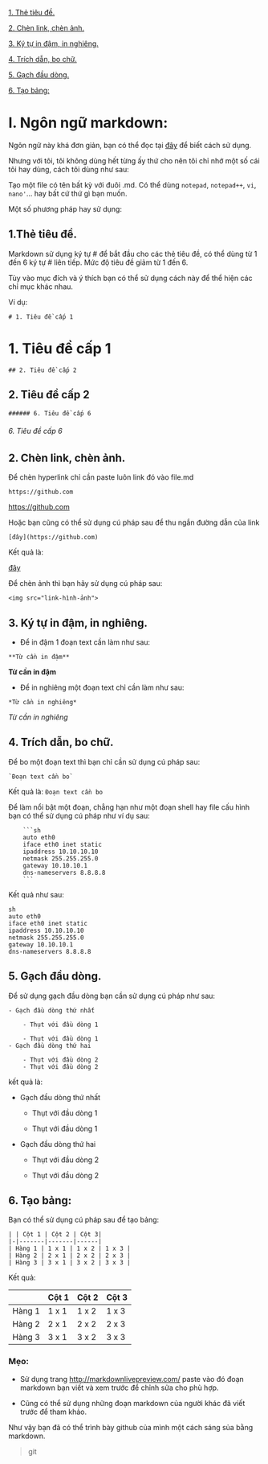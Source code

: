 [1. Thẻ tiêu đề.](#1)

[2. Chèn link, chèn ảnh.](#2)

[3. Ký tự in đậm, in nghiêng.](#3)

[4. Trích dẫn, bo chữ.](#4)

[5. Gạch đầu dòng.](#5)

[6. Tạo bảng:](#6)

# I. Ngôn ngữ markdown:
Ngôn ngữ này khá đơn giản, bạn có thể đọc tại [đây](https://daringfireball.net/projects/markdown/syntax) để biết cách sử dụng.

Nhưng với tôi, tôi không dùng hết từng ấy thứ cho nên tôi chỉ nhớ một số cái tôi hay dùng, cách tôi dùng như sau:

Tạo một file có tên bất kỳ với đuôi .md. Có thể dùng `notepad`, `notepad++`, `vi`, `nano'`... hay bất cứ thứ gì bạn muốn.

Một số phương pháp hay sử dụng:
## 1.Thẻ tiêu đề.  <a name="1"></a>
Markdown sử dụng ký tự # để bắt đầu cho các thẻ tiêu đề, có thể dùng từ 1 đến 6 ký tự # liên tiếp. Mức độ tiêu đề giảm từ 1 đến 6.

Tùy vào mục đích và ý thích bạn có thể sử dụng cách này để thể hiện các chỉ mục khác nhau.

Ví dụ:

```
# 1. Tiêu đề cấp 1
```
# 1. Tiêu đề cấp 1
```
## 2. Tiêu đề cấp 2
```
## 2. Tiêu đề cấp 2
```
###### 6. Tiêu đề cấp 6
```
###### 6. Tiêu đề cấp 6 
## 2. Chèn link, chèn ảnh. <a name="2"></a>
Để chèn hyperlink chỉ cần paste luôn link đó vào file.md

```
https://github.com
```

https://github.com

Hoặc bạn cũng có thể sử dụng cú pháp sau để thu ngắn đường dẫn của link

```
[đây](https://github.com)
```

Kết quả là:

[đây](https://github.com)

Để chèn ảnh thì bạn hãy sử dụng cú pháp sau:

```
<img src="link-hình-ảnh">
```

## 3. Ký tự in đậm, in nghiêng. <a name="3"></a>
- Để in đậm 1 đoạn text cần làm như sau:

```
**Từ cần in đậm**
```
**Từ cần in đậm**

- Để in nghiêng một đoạn text chỉ cần làm như sau:

```
*Từ cần in nghiêng*
```

*Từ cần in nghiêng*

## 4. Trích dẫn, bo chữ. <a name="4"></a>
Để bo một đoạn text thì bạn chỉ cần sử dụng cú pháp sau:

```
`Đoạn text cần bo`
```
Kết quả là: `Đoạn text cần bo`

Để làm nổi bật một đoạn, chẳng hạn như một đoạn shell hay file cấu hình bạn có thể sử dụng cú pháp như ví dụ sau:

```
    ```sh
    auto eth0
    iface eth0 inet static
    ipaddress 10.10.10.10
    netmask 255.255.255.0
    gateway 10.10.10.1
    dns-nameservers 8.8.8.8
    ```
```
Kết quả như sau:
 ```
 sh
auto eth0
iface eth0 inet static
ipaddress 10.10.10.10
netmask 255.255.255.0
gateway 10.10.10.1
dns-nameservers 8.8.8.8
```
## 5. Gạch đầu dòng.  <a name="5"></a>
Để sử dụng gạch đầu dòng bạn cần sử dụng cú pháp như sau:
```
- Gạch đầu dòng thứ nhất

    - Thụt với đầu dòng 1

    - Thụt với đầu dòng 1
- Gạch đầu dòng thứ hai

    - Thụt với đầu dòng 2
    - Thụt với đầu dòng 2
```
kết quả là:
- Gạch đầu dòng thứ nhất

    - Thụt với đầu dòng 1

    - Thụt với đầu dòng 1
- Gạch đầu dòng thứ hai

    - Thụt với đầu dòng 2

    - Thụt với đầu dòng 2

## 6. Tạo bảng:  <a name="6"></a>
Bạn có thể sử dụng cú pháp sau để tạo bảng:
```
| | Cột 1 | Cột 2 | Cột 3|
|-|-------|-------|------|
| Hàng 1 | 1 x 1 | 1 x 2 | 1 x 3 |
| Hàng 2 | 2 x 1 | 2 x 2 | 2 x 3 |
| Hàng 3 | 3 x 1 | 3 x 2 | 3 x 3 |
```
Kết quả:

| | Cột 1 | Cột 2 | Cột 3|
|-|-------|-------|------|
| Hàng 1 | 1 x 1 | 1 x 2 | 1 x 3 |
| Hàng 2 | 2 x 1 | 2 x 2 | 2 x 3 |
| Hàng 3 | 3 x 1 | 3 x 2 | 3 x 3 |

### Mẹo:
- Sử dụng trang http://markdownlivepreview.com/ paste vào đó đoạn markdown bạn viết và xem trước để chỉnh sửa cho phù hợp.

- Cũng có thể sử dụng những đoạn markdown của người khác đã viết trước để tham khảo.

Như vậy bạn đã có thể trình bày github của mình một cách sáng sủa bằng markdown.
> git


